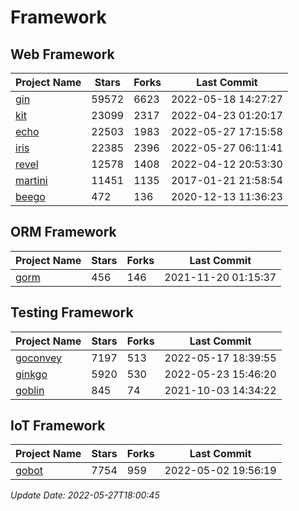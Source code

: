 # Framework

## Web Framework
| Project Name | Stars | Forks | Last Commit |
| ------------ | ----- | ----- | ----------- |
| [gin](https://github.com/gin-gonic/gin) | 59572 | 6623 | 2022-05-18 14:27:27 |
| [kit](https://github.com/go-kit/kit) | 23099 | 2317 | 2022-04-23 01:20:17 |
| [echo](https://github.com/labstack/echo) | 22503 | 1983 | 2022-05-27 17:15:58 |
| [iris](https://github.com/kataras/iris) | 22385 | 2396 | 2022-05-27 06:11:41 |
| [revel](https://github.com/revel/revel) | 12578 | 1408 | 2022-04-12 20:53:30 |
| [martini](https://github.com/go-martini/martini) | 11451 | 1135 | 2017-01-21 21:58:54 |
| [beego](https://github.com/astaxie/beego) | 472 | 136 | 2020-12-13 11:36:23 |

## ORM Framework
| Project Name | Stars | Forks | Last Commit |
| ------------ | ----- | ----- | ----------- |
| [gorm](https://github.com/jinzhu/gorm) | 456 | 146 | 2021-11-20 01:15:37 |

## Testing Framework
| Project Name | Stars | Forks | Last Commit |
| ------------ | ----- | ----- | ----------- |
| [goconvey](https://github.com/smartystreets/goconvey) | 7197 | 513 | 2022-05-17 18:39:55 |
| [ginkgo](https://github.com/onsi/ginkgo) | 5920 | 530 | 2022-05-23 15:46:20 |
| [goblin](https://github.com/franela/goblin) | 845 | 74 | 2021-10-03 14:34:22 |

## IoT Framework
| Project Name | Stars | Forks | Last Commit |
| ------------ | ----- | ----- | ----------- |
| [gobot](https://github.com/hybridgroup/gobot) | 7754 | 959 | 2022-05-02 19:56:19 |

*Update Date: 2022-05-27T18:00:45*